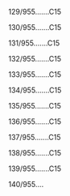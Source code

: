 129/955.......C15 


130/955.......C15 


131/955.......C15 


132/955.......C15 


133/955.......C15 


134/955.......C15 


135/955.......C15 


136/955.......C15 


137/955.......C15 


138/955.......C15 


139/955.......C15 


140/955.... 

